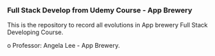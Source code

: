 ### Full Stack Develop from Udemy Course - App Brewery

This is the repository to record all evolutions in App brewery Full Stack Developing Course.

o
Professor: Angela Lee - App Brewery.
